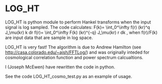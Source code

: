 # LOG_HT 
LOG_HT is python module to perform Hankel transforms when the input signal is log sampled. The code calculates:
F(k)= \int_0^\infty f(r) (kr)^q J_\mu(kr) k dr 
f(r)= \int_0^\infty F(k) (kr)^{-q} J_\mu(kr) r dk , 
when f(r)/F(k) are input data that are sample in log space. 

LOG_HT is very fast! The algorithm is due to Andrew Hamilton (see http://casa.colorado.edu/~ajsh/FFTLog/) and
was originally inteded for cosmological correlation function and power spectrum calcualtions. 

I (Joseph McEwen) have rewritten the code in python. 

See the code LOG_HT_cosmo_test.py as an example of usage. 
